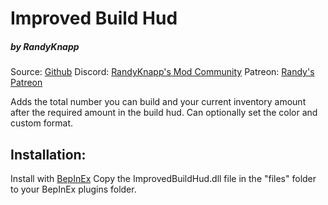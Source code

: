 # Improved Build Hud
##### by RandyKnapp
Source: [Github](https://github.com/RandyKnapp/ValheimMods/tree/main/ImprovedBuildHud)
Discord: [RandyKnapp's Mod Community](https://discord.gg/randyknappmods)
Patreon: [Randy's Patreon](https://www.patreon.com/randyknapp)

Adds the total number you can build and your current inventory amount after the required amount in the build hud. Can optionally set the color and custom format.

## Installation:
Install with [BepInEx](https://valheim.thunderstore.io/package/denikson/BepInExPack_Valheim/)
Copy the ImprovedBuildHud.dll file in the "files" folder to your BepInEx plugins folder.